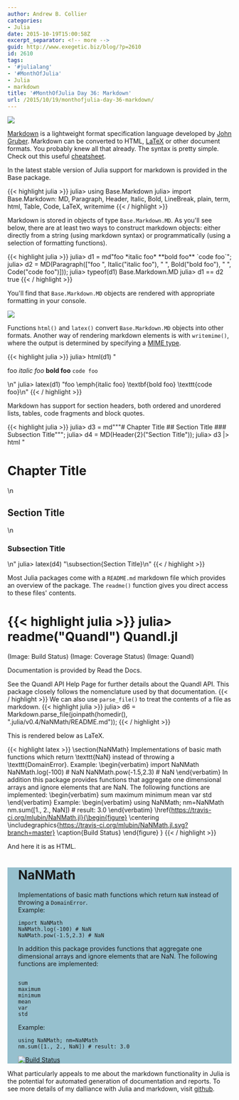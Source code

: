 ```yaml
---
author: Andrew B. Collier
categories:
- Julia
date: 2015-10-19T15:00:58Z
excerpt_separator: <!-- more -->
guid: http://www.exegetic.biz/blog/?p=2610
id: 2610
tags:
- '#julialang'
- '#MonthOfJulia'
- Julia
- markdown
title: '#MonthOfJulia Day 36: Markdown'
url: /2015/10/19/monthofjulia-day-36-markdown/
---
```


<!--more-->

<img src="{{ site.baseurl }}/static/img/2015/10/Julia-Logo-Markdown.png" >

[Markdown](https://en.wikipedia.org/wiki/Markdown) is a lightweight format specification language developed by [John Gruber](https://daringfireball.net/projects/markdown/). Markdown can be converted to HTML, [LaTeX](https://www.latex-project.org/) or other document formats. You probably knew all that already. The syntax is pretty simple. Check out this useful [cheatsheet](https://github.com/adam-p/markdown-here/wiki/Markdown-Cheatsheet).

In the latest stable version of Julia support for markdown is provided in the Base package.

{{< highlight julia >}}
julia> using Base.Markdown
julia> import Base.Markdown: MD, Paragraph, Header, Italic, Bold, LineBreak, plain, term, html,
                             Table, Code, LaTeX, writemime
{{< / highlight >}}

Markdown is stored in objects of type `Base.Markdown.MD`. As you'll see below, there are at least two ways to construct markdown objects: either directly from a string (using markdown syntax) or programmatically (using a selection of formatting functions).

{{< highlight julia >}}
julia> d1 = md"foo \*italic foo\* \*\*bold foo\*\* \`code foo\`";
julia> d2 = MD(Paragraph(["foo ", Italic("italic foo"), " ", Bold("bold foo"), " ",
               Code("code foo")]));
julia> typeof(d1)
Base.Markdown.MD
julia> d1 == d2
true
{{< / highlight >}}

You'll find that `Base.Markdown.MD` objects are rendered with appropriate formatting in your console.

<img src="{{ site.baseurl }}/static/img/2015/10/julia-console-markdown.jpg" >

Functions `html()` and `latex()` convert `Base.Markdown.MD` objects into other formats. Another way of rendering markdown elements is with `writemime()`, where the output is determined by specifying a [MIME type](https://en.wikipedia.org/wiki/MIME).

{{< highlight julia >}}
julia> html(d1)
"<p>foo <em>italic foo</em> <strong>bold foo</strong> <code>code foo</code></p>\n"
julia> latex(d1)
"foo \\emph{italic foo} \\textbf{bold foo} \\texttt{code foo}\n"
{{< / highlight >}}

Markdown has support for section headers, both ordered and unordered lists, tables, code fragments and block quotes.

{{< highlight julia >}}
julia> d3 = md"""# Chapter Title
       ## Section Title
       ### Subsection Title""";
julia> d4 = MD(Header{2}("Section Title"));
julia> d3 |> html
"<h1>Chapter Title</h1>\n<h2>Section Title</h2>\n<h3>Subsection Title</h3>\n"
julia> latex(d4)
"\\subsection{Section Title}\n"
{{< / highlight >}}

Most Julia packages come with a `README.md` markdown file which provides an overview of the package. The `readme()` function gives you direct access to these files' contents.

{{< highlight julia >}}
julia> readme("Quandl")
  Quandl.jl
  ============
  (Image: Build Status)
  (Image: Coverage Status)
  (Image: Quandl)
  
  Documentation is provided by Read the Docs.
  
  See the Quandl API Help Page for further details about the Quandl API. This package
  closely follows the nomenclature used by that documentation.
{{< / highlight >}}
We can also use `parse_file()` to treat the contents of a file as markdown.
{{< highlight julia >}}
julia> d6 = Markdown.parse_file(joinpath(homedir(), ".julia/v0.4/NaNMath/README.md"));
{{< / highlight >}}

This is rendered below as LaTeX.

{{< highlight latex >}}
\section{NaNMath}
Implementations of basic math functions which return \texttt{NaN} instead of throwing a
\texttt{DomainError}.
Example:
\begin{verbatim}
import NaNMath
NaNMath.log(-100) # NaN
NaNMath.pow(-1.5,2.3) # NaN
\end{verbatim}
In addition this package provides functions that aggregate one dimensional arrays and ignore
elements that are NaN. The following functions are implemented:
\begin{verbatim}
sum
maximum
minimum
mean
var
std
\end{verbatim}
Example:
\begin{verbatim}
using NaNMath; nm=NaNMath
nm.sum([1., 2., NaN]) # result: 3.0
\end{verbatim}
\href{https://travis-ci.org/mlubin/NaNMath.jl}{\begin{figure}
\centering
\includegraphics{https://travis-ci.org/mlubin/NaNMath.jl.svg?branch=master}
\caption{Build Status}
\end{figure}
}
{{< / highlight >}}

And here it is as HTML.

<div style="background-color: #96C0CE; padding: 0px 24px">
  <h1>
    NaNMath
  </h1>

  <p>
    Implementations of basic math functions which return <code>NaN</code> instead of throwing a <code>DomainError</code>.<br /> Example:
  </p>

<pre><code class="language-julia">import NaNMath
NaNMath.log&#40;-100&#41; # NaN
NaNMath.pow&#40;-1.5,2.3&#41; # NaN</code>
</pre>

  <p>
    In addition this package provides functions that aggregate one dimensional arrays and ignore elements that are NaN. The following functions are implemented:
  </p>

  <pre><code>
sum
maximum
minimum
mean
var
std</code></pre>

  <p>
    Example:
  </p>

  <pre><code class="language-julia">using NaNMath; nm&#61;NaNMath
nm.sum&#40;&#91;1., 2., NaN&#93;&#41; # result: 3.0</code></pre>

  <p>
    <a href="https://travis-ci.org/mlubin/NaNMath.jl">
      <img src="https://travis-ci.org/mlubin/NaNMath.jl.svg?branch&#61;master" alt="Build Status" />
    </a>
  </p>
</div> 

What particularly appeals to me about the markdown functionality in Julia is the potential for automated generation of documentation and reports. To see more details of my dalliance with Julia and markdown, visit [github](https://github.com/DataWookie/MonthOfJulia).
